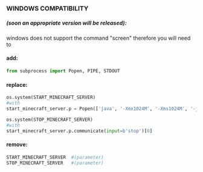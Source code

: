 ### WINDOWS COMPATIBILITY
##### (soon an appropriate version will be released):
windows does not support the command "screen" therefore you will need to
#### add:
```Python
from subprocess import Popen, PIPE, STDOUT
```
#### replace:
```Python
os.system(START_MINECRAFT_SERVER)
#with
start_minecraft_server.p = Popen(['java', '-Xmx1024M', '-Xms1024M', '-jar', 'server.jar', 'nogui'], stdout=PIPE, stdin=PIPE, stderr=STDOUT)
```
```Python
os.system(STOP_MINECRAFT_SERVER)
#with
start_minecraft_server.p.communicate(input=b'stop')[0]
```
#### remove:
```Python
START_MINECRAFT_SERVER	#(parameter)
STOP_MINECRAFT_SERVER	#(parameter)
```
